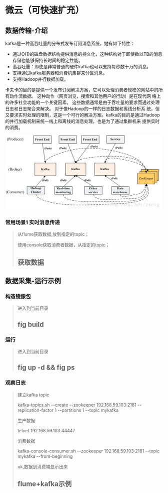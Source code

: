 微云（可快速扩充）
====================

数据传输-介绍
---------------------

kafka是一种高吞吐量的分布式发布订阅消息系统，她有如下特性：

* 通过O(1)的磁盘数据结构提供消息的持久化，这种结构对于即使数以TB的消息存储也能够保持长时间的稳定性能。
* 高吞吐量：即使是非常普通的硬件kafka也可以支持每秒数十万的消息。
* 支持通过kafka服务器和消费机集群来分区消息。
* 支持Hadoop并行数据加载。

卡夫卡的目的是提供一个发布订阅解决方案，它可以处理消费者规模的网站中的所有动作流数据。 这种动作（网页浏览，搜索和其他用户的行动）是在现代网
络上的许多社会功能的一个关键因素。 这些数据通常是由于吞吐量的要求而通过处理日志和日志聚合来解决。 对于像Hadoop的一样的日志数据和离线分析系
统，但又要求实时处理的限制，这是一个可行的解决方案。kafka的目的是通过Hadoop的并行加载机制来统一线上和离线的消息处理，也是为了通过集群机来
提供实时的消费。

![alt 架构图](resource/kafka-data-example.png "架构图")


### 常用场景1 实时消息传递

> 从flume获取数据,放到指定的topic；
>
> 使用console获取消费者数据，从指定的topic；
>
> ## 获取数据

数据采集-运行示例
---------------------
### 构造镜像包
> 进入到当前目录
> ## fig build
### 运行
> 进入到当前目录
> ## fig up -d && fig ps
### 观察日志

> 建立kafka topic
>
> kafka-topics.sh --create --zookeeper 192.168.59.103:2181 --replication-factor 1 --partitions 1 --topic mykafka
>
> 生产数据
>
> telnet 192.168.59.103 44447
>
> 消费数据
>
> kafka-console-consumer.sh --zookeeper 192.168.59.103:2181 --topic mykafka --from-beginning
>
> ok,数据到消费端显示出来
>
> ## flume+kafka示例

